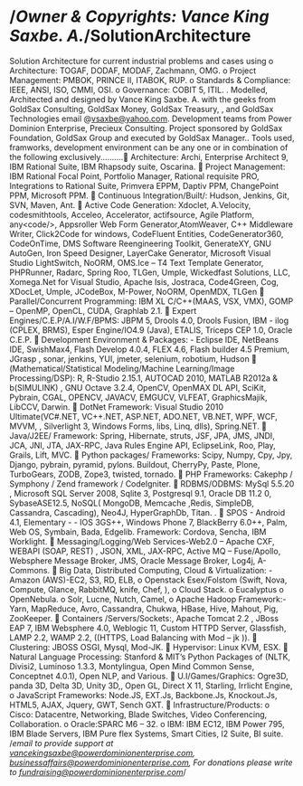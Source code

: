 /*Owner & Copyrights: Vance King Saxbe. A.*/SolutionArchitecture
====================

Solution Architecture for current industrial problems and cases using o Architecture: TOGAF, DODAF, MODAF, Zachmann, OMG. o Project Management: PMBOK, PRINCE II, ITABOK, RUP. o Standards &amp; Compliance: IEEE, ANSI, ISO, CMMI, OSI. o Governance: COBIT 5, ITIL. . Modelled, Architected and designed by Vance King Saxbe. A. with the geeks from GoldSax Consulting, GoldSax Money, GoldSax Treasury, ,  and GoldSax Technologies email @vsaxbe@yahoo.com. Development teams from Power Dominion Enterprise, Precieux Consulting. Project sponsored by GoldSax Foundation, GoldSax Group and executed by GoldSax Manager.. Tools used, framworks, development environment can be any one or in combination of the following exclusively.......... Architecture: Archi, Enterprise Architect 9, IBM Rational Suite, IBM Rhapsody suite, Oscarina.  Project Management: IBM Rational Focal Point, Portfolio Manager, Rational requisite PRO, Integrations to Rational Suite, Primvera EPPM, Daptiv PPM, ChangePoint PPM, Microsoft PPM.  Continuous Integration/Built/: Hudson, Jenkins, Git, SVN, Maven, Ant.  Active Code Generation: Xdoclet, A.Velocity, codesmithtools, Acceleo, Accelerator, actifsource, Agile Platform, any&lt;code/>, Appsroller Web Form Generator,AtomWeaver, C++ Middleware Writer, Click2Code for windows, CodeFluent Entities, CodeGenerator360, CodeOnTime, DMS Software Reengineering Toolkit, GenerateXY, GNU AutoGen, Iron Speed Designer, LayerCake Generator, Microsoft Visual Studio LightSwitch, NoORM, OMS.Ice – T4 Text Template Generator, PHPRunner, Radarc, Spring Roo, TLGen, Umple, Wickedfast Solutions, LLC, Xomega.Net for Visual Studio, Apache Isis, Jostraca, Code4Green, Cog, XDocLet, Umple, JCodeBox, M-Power, NoORM, OpenMDX, TLGen  Parallel/Concurrent Programming: IBM XL C/C++(MAAS, VSX, VMX), GOMP – OpenMP, OpenCL, CUDA, Graphlab 2.1.  Expert Engines/C.E.P/A.I/W.F/BPMS: JBPM 5, Drools 4.0, Drools Fusion, IBM - ilog (CPLEX, BRMS), Esper Engine/IO4.9 (Java), ETALIS, Triceps CEP 1.0, Oracle C.E.P.  Development Environment &amp; Packages: - Eclipse IDE, NetBeans IDE, SwishMax4, Flash Develop 4.0.4, FLEX 4.6, Flash builder 4.5 Premium, JGrasp , sonar, jenkins, YUI, jmeter, selenium, robotium, Hudson  (Mathematical/Statistical Modeling/Machine Learning/Image Processing/DSP): R, R-Studio 2.15.1, AUTOCAD 2010, MATLAB R2012a &amp; b(SIMULINK) , GNU Octave 3.2.4, OpenCV, OpenMAX DL API, SciKit, Pybrain, CGAL, OPENCV, JAVACV, EMGUCV, VLFEAT, GraphicsMajik, LibCCV, Darwin.  DotNet Framework: Visual Studio 2010 Ultimate(VC#.NET, VC++.NET, ASP.NET, ADO.NET, VB.NET, WPF, WCF, MVVM, , Silverlight 3, Windows Forms, libs, Linq, dlls), Spring.NET.  Java/J2EE/ Framework: Spring, Hibernate, struts, JSF, JPA, JMS, JNDI, JCA, JNI, JTA, JAX-RPC, Java Rules Engine API, EclipseLink, Roo, Play, Grails, Lift, MVC.  Python packages/ Frameworks: Scipy, Numpy, Cpy, Jpy, Django, pybrain, pyramid, pylons. Buildout, CherryPy, Paste, Plone, TurboGears, ZODB, Zope3, twisted, tornado.  PHP Frameworks: Cakephp / Symphony / Zend framework / CodeIgniter.  RDBMS/ODBMS: MySql 5.5.20 , Microsoft SQL Server 2008, Sqlite 3, Postgresql 9.1, Oracle DB 11.2 0, SybaseASE12.5, NoSQL( MongoDB, Memcache ,Redis, SimpleDB, Cassandra, Cascading), Neo4J, HyperGraphDb, Titan. .  SPOS - Android 4.1, Elementary - - IOS 3GS++, Windows Phone 7, BlackBerry 6.0++, Palm, Web OS, Symbain, Bada, Edgelib. Framework: Cordova, Sencha, IBM Worklight.  Messaging/Logging/Web Services-Web2.0 – Apache CXF, WEBAPI (SOAP, REST) , JSON, XML, JAX-RPC, Active MQ – Fuse/Apollo, Websphere Message Broker, JMS, Oracle Message Broker, Log4j, A-Commons.  Big Data, Distributed Computing, Cloud &amp; Virtualization: - Amazon (AWS)-EC2, S3, RD, ELB, o Openstack Esex/Folstom (Swift, Nova, Compute, Glance, RabbitMQ, knife, Chef, ), o Cloud Stack. o Eucalyptus o OpenNebula. o Solr, Lucne, Nutch, Camel, o Apache Hadoop Framework:- Yarn, MapReduce, Avro, Cassandra, Chukwa, HBase, Hive, Mahout, Pig, ZooKeeper.  Containers /Servers/Sockets:, Apache Tomcat 2.2 , JBoss EAP 7, IBM Websphere 4.0, Weblogic 11, Custom HTTPD Server, Glassfish, LAMP 2.2, WAMP 2.2, ((HTTPS, Load Balancing with Mod – jk )).  Clustering: JBOSS OSGI, Mysql, Mod-JK.  Hypervisor: Linux KVM, ESX.  Natural Language Processing: Stanford &amp; MIT’s Python Packages of (NLTK, Divisi2, Luminoso 1.3.3, Montylingua, Open Mind Common Sense, Conceptnet 4.0.1), Open NLP, and Various.  U.I/Games/Graphics: Ogre3D, panda 3D, Delta 3D, Unity 3D,, Open GL, Direct X 11, Starling, Irrlicht Engine, o JavaScript Frameworks: Node.JS, EXT.Js, Backbone.Js, Knockout.Js, HTML5, AJAX, Jquery, GWT, Sench GXT.  Infrastructure/Products: o Cisco: Datacentre, Networking, Blade Switches, Video Conferencing, Collaboration. o Oracle:SPARC M6 – 32. o IBM: IBM EC12, IBM Power 795, IBM Blade Servers, IBM Pure flex Systems, Smart Cities, I2 Suite, BI suite.
/*email to provide support at vancekingsaxbe@powerdominionenterprise.com, businessaffairs@powerdominionenterprise.com, For donations please write to fundraising@powerdominionenterprise.com*/